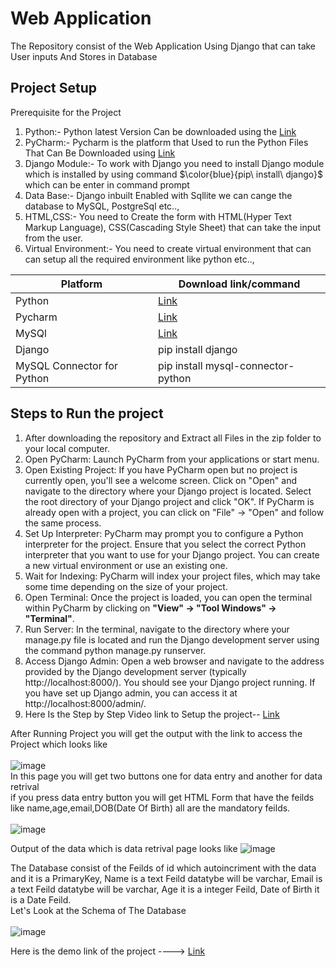 # Web Application
The Repository consist of the Web Application Using Django that can take User inputs And Stores in Database</br>
## Project Setup
Prerequisite for the Project
1. Python:- Python latest Version Can be downloaded using the [Link](https://www.python.org/downloads/)
2. PyCharm:- Pycharm is the platform that Used to run the Python Files That Can Be Downloaded using [Link](https://www.jetbrains.com/pycharm/download/)
3. Django Module:- To work with Django you need to install Django module which is installed by using command $\color{blue}{pip\ install\ django}$ which can be enter in command prompt 
4. Data Base:- Django inbuilt Enabled with Sqllite we can cange the database to MySQL, PostgreSql etc..,
5. HTML,CSS:- You need to Create the form with HTML(Hyper Text Markup Language), CSS(Cascading Style Sheet) that can take the input from the user.
6. Virtual Environment:- You need to create virtual environment that can can setup all the required environment like python etc..,

| Platform    | Download link/command |
| ------------- | ------------- |
| Python  |   [Link](https://www.python.org/downloads/)|
| Pycharm  | [Link](https://www.jetbrains.com/pycharm/download/)  |
|MySQl | [Link](https://www.mysql.com/downloads/)|
|Django     | pip install django |
|MySQL Connector for Python| pip install mysql-connector-python |
## Steps to Run the project
1. After downloading the repository and Extract all Files in the zip folder to your local computer.
2. Open PyCharm: Launch PyCharm from your applications or start menu.
3. Open Existing Project: If you have PyCharm open but no project is currently open, you'll see a welcome screen. Click on "Open" and navigate to the directory where your Django project is located. Select the root directory of your Django project and click "OK". If PyCharm is already open with a project, you can click on "File" -> "Open" and follow the same process.
4. Set Up Interpreter: PyCharm may prompt you to configure a Python interpreter for the project. Ensure that you select the correct Python interpreter that you want to use for your Django project. You can create a new virtual environment or use an existing one.
5. Wait for Indexing: PyCharm will index your project files, which may take some time depending on the size of your project.
6. Open Terminal: Once the project is loaded, you can open the terminal within PyCharm by clicking on **"View" -> "Tool Windows" -> "Terminal"**.
7. Run Server: In the terminal, navigate to the directory where your manage.py file is located and run the Django development server using the command python manage.py runserver.
8. Access Django Admin: Open a web browser and navigate to the address provided by the Django development server (typically http://localhost:8000/). You should see your Django project running. If you have set up Django admin, you can access it at http://localhost:8000/admin/.</br>
9. Here Is the Step by Step Video link to Setup the project-- [Link](https://drive.google.com/file/d/1tI04zOWBlCwA5d3W9hlBRRFfFui7I20O/view?usp=drive_link)

After Running Project you will get the output with the link to access the Project which looks like</br></br>
![image](https://github.com/padalakiran/Web_Application/assets/73814328/6e9a53d6-5282-427c-a36e-e649140fc76d)
</br>
In this page you will get two buttons one for data entry and another for data retrival
</br>
if you press data entry button you will get HTML Form that have the feilds like name,age,email,DOB(Date Of Birth) all are the mandatory feilds.</br></br>
![image](https://github.com/padalakiran/Web_Application/assets/73814328/6e04b597-eb47-49d6-8cf9-f7b489c93dfe)


Output of the data which is data retrival page looks like
![image](https://github.com/padalakiran/Web_Application/assets/73814328/2990bef2-ad18-4e68-bc8d-dd48c5c5fa39)


The Database consist of the Feilds of id which autoincriment with the data and it is a PrimaryKey, Name is a text Feild datatybe will be varchar, Email is a text Feild datatybe will be varchar, Age it is a integer Feild, Date of Birth it is a Date Feild. </br>
Let's Look at the Schema of The Database</br></br>
![image](https://github.com/padalakiran/Web_Application/assets/73814328/441245b9-518a-438a-9e04-04cc4aaebe49)




Here is the demo link of the project ----> [Link](https://drive.google.com/file/d/1-fusr5CzZX4zXuvREAeZ1e-MIxbtxtsf/view?usp=sharing)
